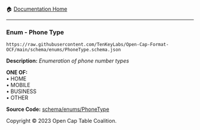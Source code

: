 :house: [Documentation Home](../../../README.md)

---

### Enum - Phone Type

`https://raw.githubusercontent.com/TenKeyLabs/Open-Cap-Format-OCF/main/schema/enums/PhoneType.schema.json`

**Description:** _Enumeration of phone number types_

**ONE OF:**</br>&bull; HOME </br>&bull; MOBILE </br>&bull; BUSINESS </br>&bull; OTHER

**Source Code:** [schema/enums/PhoneType](../../../../schema/enums/PhoneType.schema.json)

Copyright © 2023 Open Cap Table Coalition.
